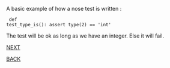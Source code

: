 
A basic example of how a nose test is written :
<code><pre>
def test_type_is():
    assert type(2) == 'int'
</pre></code>

The test will be ok as long as we have an integer. Else it will fail.

[NEXT](https://github.com/hariniiyer/CSCI-5828_Presentation2_Testing-Frameworks/blob/master/References.md)

[BACK](https://github.com/hariniiyer/CSCI-5828_Presentation2_Testing-Frameworks/blob/master/nose.md)
